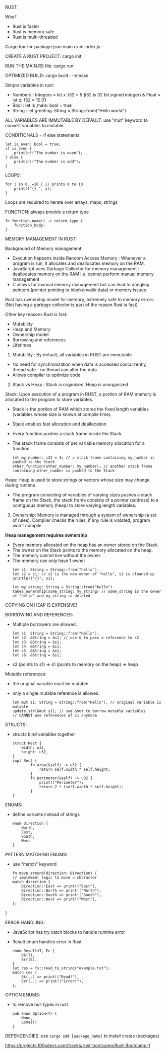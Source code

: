 RUST:

Why?

- Rust is faster
- Rust is memory safe
- Rust is multi-threaded

Cargo.toml => package.json
main.rs => index.js

CREATE A RUST PROJECT: cargo init

RUN THE MAIN.RS file: cargo run

OPTIMIZED BUILD: cargo build --release

Simple variables in rust:
- Numbers : Integers = let x: i32 = 5 (i32 is 32 bit signed integer) & Float = let z: f32 = 10.01
- Bool : let is_male: bool = true
- String : let greeting: String = String::from("Hello world")

ALL VARIABLES ARE IMMUTABLE BY DEFAULT: use "mut" keyword to convert variables to mutable

CONDITIONALS = if else statements

    
    let is_even: bool = true;
    if is_even {
        println!("The number is even");
    } else {
        println!("The number is odd");
    }


LOOPS:

    
    for i in 0..=10 { // prints 0 to 10
        print!("{} ", i);
    }

Loops are required to iterate over arrays, maps, strings

FUNCTION: always provide a return type

    
    fn function_name() -> return_type {
	    function_body;
    }

MEMORY MANAGEMENT IN RUST:

Background of Memory management:

- Execution happens inside Random Access Memory : Whenever a program is run, it allocates and deallocates memory on the RAM.
- JavaScript uses Garbage Collector for memory management : deallocates memory on the RAM i.e. cannot perform manual memory management
- C allows for manual memory management but can lead to dangling pointers (pointer pointing to blank/invalid data) or memory issues


Rust has ownership model for memory, extremely safe to memory errors. (Not having a garbage collector is part of the reason Rust is fast)

Other key reasons Rust is fast:
- Mutability
- Heap and Memory
- Ownership model
- Borrowing and references
- Lifetimes

1. Mutability : By default, all variables in RUST are immutable

- No need for synchronization when data is accessed concurrently, thread safe - no thread can alter the data
- Allows compiler to optimize code

2. Stack vs Heap : Stack is organized, Heap is unorganized

Stack: Upon execution of a program in RUST, a portion of RAM memory is allocated to the program to store variables. 

- Stack is the portion of RAM which stores the fixed length variables (variables whose size is known at compile time). 
- Stack enables fast allocation and deallocation. 
- Every function pushes a stack frame inside the Stack. 
- The stack frame consists of per variable memory allocation for a function.

    ````
    let my_number: i32 = 3; // a stack frame containing my_number is pushed to the Stack
    other_function(other_number: my_number); // another stack frame containing other_number is pushed to the Stack
Heap: Heap is used to store strings or vectors whose size may change during runtime. 

- The program consisting of variables of varying sizes pushes a stack frame on the Stack, the stack frame consists of a pointer (address) to a contiguous memory (heap) to store varying length variables.


3. Ownership:  Memory is managed through a system of ownership (a set of rules). Compiler checks the rules, if any rule is violated, program won't compile.

**Heap management requires ownership**

- Every memory allocated on the heap has an owner stored on the Stack. 
- The owner on the Stack points to the memory allocated on the heap.
- The memory cannot live without the owner.
- The memory can only have 1 owner
    ```
    let s1: String = String::from("hello");
    let s2 = s1; // s2 is the new owner of "hello", s1 is cleaned up
    println!("{}", s1);

    let my_string: String = String::from("hello")
    takes_ownership(some_string: my_string) // some_string is the owner of "hello" and my_string is deleted
COPYING ON HEAP IS EXPENSIVE!

BORROWING AND REFERENCES:

- Multiple borrowers are allowed.

    ```
    let s1: String = String::from("Hello");
    let s2: &String = &s1; // use & to pass a reference to s2
    let s3: &String = &s1;
    let s4: &String = &s1;
    let s5: &String = &s1;
    let s6: &String = &s1;
 - s2 (points to s1) => s1 (points to memory on the heap) => heap

Mutable references:

- the original variable must be mutable
- only a single mutable reference is allowed.

    ```
    let mut s1: String = String::from("Hello"); // original variable is mutable 
    update_str(&mut s1); // use &mut to borrow mutable variables
    // CANNOT use references of s1 anymore
STRUCTS:

- structs bind variables together

    ```
    struct Rect {
        width: u32,
        height: u32,
    }
    impl Rect {
            fn area(&self) -> u32 {
                return self.width * self.height;
            }
            fn perimeter(&self) -> u32 {
                print!("Perimeter");
                return 2 * (self.width * self.height);
            }
    }

ENUMS:

- define variants instead of strings

    ```
    enum Direction {
    	North,
    	East,
    	South,
	    West
    }
PATTERN MATCHING ENUMS:

- use "match" keyword

    ```
    fn move_around(direction: Direction) {
    // implement logic to move a character
    match direction {
        Direction::East => print!("East"),
        Direction::North => print!("North"),
        Direction::South => print!("South"),
        Direction::West => print!("West"),
    };
}

ERROR HANDLING: 

- JavaScript has try catch blocks to handle runtime error
- Result enum handles error in Rust

    ```
   enum Result<T, E> {
	    Ok(T),
	    Err(E),
    }
    let res = fs::read_to_string("example.txt");
    match res {
        Ok(..) => print!("Read!"),
        Err(..) => print!("Error!"),
    };
OPTION ENUMS:

- to remove null types in rust

    ```
    pub enum Option<T> {
	    None,
	    Some(T)
    }
DEPENDENCIES: use `cargo add [package_name]` to install crates (packages)

https://projects.100xdevs.com/tracks/rust-bootcamp/Rust-Bootcamp-1
